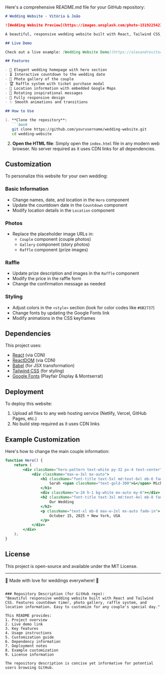 Here's a comprehensive README.md file for your GitHub repository:

```markdown
# Wedding Website - Vitória & João

![Wedding Website Preview](https://images.unsplash.com/photo-1519225421980-715cb0215aed?ixlib=rb-1.2.1&auto=format&fit=crop&w=1350&q=80)

A beautiful, responsive wedding website built with React, Tailwind CSS, and Babel. This single-page application features a countdown timer, photo gallery, raffle system, location information, and more for Vitória & João's wedding.

## Live Demo

Check out a live example: [Wedding Website Demo](https://alexandrevitoriatest.vercel.app/)

## Features

- 🎉 Elegant wedding homepage with hero section
- ⏳ Interactive countdown to the wedding date
- 📸 Photo gallery of the couple
- 🏆 Raffle system with ticket purchase modal
- 📍 Location information with embedded Google Maps
- 💌 Rotating inspirational messages
- 📱 Fully responsive design
- ✨ Smooth animations and transitions

## How to Use

1. **Clone the repository**:
   ```bash
   git clone https://github.com/yourusername/wedding-website.git
   cd wedding-website
   ```

2. **Open the HTML file**:
   Simply open the `index.html` file in any modern web browser. No server required as it uses CDN links for all dependencies.

## Customization

To personalize this website for your own wedding:

### Basic Information
- Change names, date, and location in the `Hero` component
- Update the countdown date in the `Countdown` component
- Modify location details in the `Location` component

### Photos
- Replace the placeholder image URLs in:
  - `Couple` component (couple photos)
  - `Gallery` component (story photos)
  - `Raffle` component (prize images)

### Raffle
- Update prize description and images in the `Raffle` component
- Modify the price in the raffle form
- Change the confirmation message as needed

### Styling
- Adjust colors in the `<style>` section (look for color codes like `#6B2737`)
- Change fonts by updating the Google Fonts link
- Modify animations in the CSS keyframes

## Dependencies

This project uses:
- [React](https://reactjs.org/) (via CDN)
- [ReactDOM](https://reactjs.org/) (via CDN)
- [Babel](https://babeljs.io/) (for JSX transformation)
- [Tailwind CSS](https://tailwindcss.com/) (for styling)
- [Google Fonts](https://fonts.google.com/) (Playfair Display & Montserrat)

## Deployment

To deploy this website:
1. Upload all files to any web hosting service (Netlify, Vercel, GitHub Pages, etc.)
2. No build step required as it uses CDN links

## Example Customization

Here's how to change the main couple information:

```jsx
function Hero() {
    return (
        <div className="hero-pattern text-white py-32 px-4 text-center">
            <div className="max-w-3xl mx-auto">
                <h1 className="font-title text-5xl md:text-6xl mb-6 fade-in">
                    Sarah <span className="text-gold-300">&</span> Michael
                </h1>
                <div className="w-24 h-1 bg-white mx-auto my-6"></div>
                <h2 className="font-title text-3xl md:text-4xl mb-8 fade-in">
                    Our Wedding
                </h2>
                <p className="text-xl mb-8 max-w-2xl mx-auto fade-in">
                    October 15, 2025 • New York, USA
                </p>
            </div>
        </div>
    );
}
```

## License

This project is open-source and available under the MIT License.

---

💍 Made with love for weddings everywhere! 💍
```

### Repository Description (for GitHub repo):
"Beautiful responsive wedding website built with React and Tailwind CSS. Features countdown timer, photo gallery, raffle system, and location information. Easy to customize for any couple's special day."

This README provides:
1. Project overview
2. Live demo link
3. Key features
4. Usage instructions
5. Customization guide
6. Dependency information
7. Deployment notes
8. Example customization
9. License information

The repository description is concise yet informative for potential users browsing GitHub.
